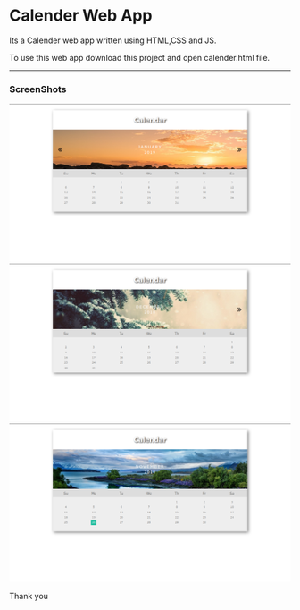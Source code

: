 # Calender Web App

Its a Calender web app written using HTML,CSS and JS.

To use this web app download this project and open calender.html file.

---

### ScreenShots
![preview image 1](img/s3.png)
![preview image 1](img/s2.png)
![preview image 1](img/s1.png)

Thank you
